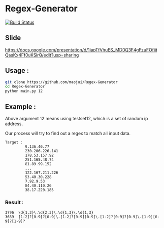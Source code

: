 # Regex-Generator
[![Build Status](https://travis-ci.com/maojui/Regex-Generator.svg?branch=master)](https://travis-ci.com/maojui/Regex-Generator)

## Slide

https://docs.google.com/presentation/d/1iapTfVhuES_MD0Q3F4gFzuFOfiitQasKx4Ff0uKSirQ/edit?usp=sharing

## Usage : 

```bash
git clone https://github.com/maojui/Regex-Generator
cd Regex-Generator
python main.py 12
```

## Example :

Above argument 12 means using testset12, which is a set of random ip address. 

Our process will try to find out a regex to match all input data.

```
Target :
         9.136.40.77
         230.206.226.141
         178.53.157.92
         251.165.48.74
         81.89.99.152
         ...
         122.167.211.226
         53.40.30.228
         7.92.9.53
         84.40.110.26
         38.17.220.185
```

### Result : 

```
3796  \d{1,3}\.\d{2,3}\.\d{1,3}\.\d{1,3}
3639  [1-2]?[0-9]?[0-9]\.[1-2]?[0-9][0-9]\.[1-2]?[0-9]?[0-9]\.[1-9][0-9]?[1-9]?
```